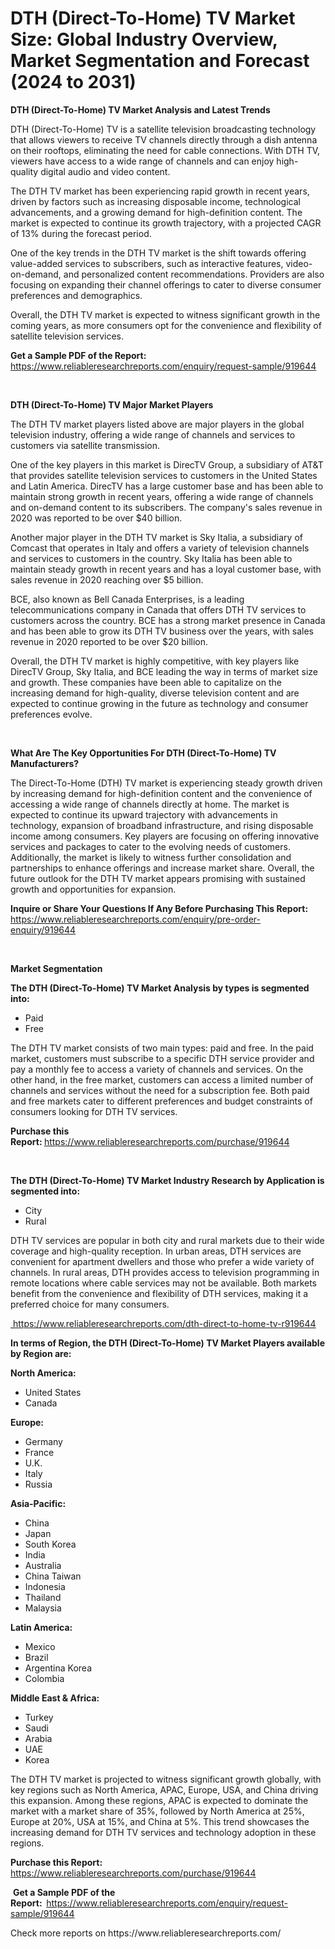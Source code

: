 <p><h1>DTH (Direct-To-Home) TV Market Size: Global Industry Overview, Market Segmentation and Forecast (2024 to 2031)</h1></p><p><strong>DTH (Direct-To-Home) TV Market Analysis and Latest Trends</strong></p>
<p><p>DTH (Direct-To-Home) TV is a satellite television broadcasting technology that allows viewers to receive TV channels directly through a dish antenna on their rooftops, eliminating the need for cable connections. With DTH TV, viewers have access to a wide range of channels and can enjoy high-quality digital audio and video content.</p><p>The DTH TV market has been experiencing rapid growth in recent years, driven by factors such as increasing disposable income, technological advancements, and a growing demand for high-definition content. The market is expected to continue its growth trajectory, with a projected CAGR of 13% during the forecast period.</p><p>One of the key trends in the DTH TV market is the shift towards offering value-added services to subscribers, such as interactive features, video-on-demand, and personalized content recommendations. Providers are also focusing on expanding their channel offerings to cater to diverse consumer preferences and demographics.</p><p>Overall, the DTH TV market is expected to witness significant growth in the coming years, as more consumers opt for the convenience and flexibility of satellite television services.</p></p>
<p><strong>Get a Sample PDF of the Report:&nbsp;</strong> <a href="https://www.reliableresearchreports.com/enquiry/request-sample/919644">https://www.reliableresearchreports.com/enquiry/request-sample/919644</a></p>
<p>&nbsp;</p>
<p><strong>DTH (Direct-To-Home) TV Major Market Players</strong></p>
<p><p>The DTH TV market players listed above are major players in the global television industry, offering a wide range of channels and services to customers via satellite transmission. </p><p>One of the key players in this market is DirecTV Group, a subsidiary of AT&T that provides satellite television services to customers in the United States and Latin America. DirecTV has a large customer base and has been able to maintain strong growth in recent years, offering a wide range of channels and on-demand content to its subscribers. The company's sales revenue in 2020 was reported to be over $40 billion.</p><p>Another major player in the DTH TV market is Sky Italia, a subsidiary of Comcast that operates in Italy and offers a variety of television channels and services to customers in the country. Sky Italia has been able to maintain steady growth in recent years and has a loyal customer base, with sales revenue in 2020 reaching over $5 billion.</p><p>BCE, also known as Bell Canada Enterprises, is a leading telecommunications company in Canada that offers DTH TV services to customers across the country. BCE has a strong market presence in Canada and has been able to grow its DTH TV business over the years, with sales revenue in 2020 reported to be over $20 billion.</p><p>Overall, the DTH TV market is highly competitive, with key players like DirecTV Group, Sky Italia, and BCE leading the way in terms of market size and growth. These companies have been able to capitalize on the increasing demand for high-quality, diverse television content and are expected to continue growing in the future as technology and consumer preferences evolve.</p></p>
<p>&nbsp;</p>
<p><strong>What Are The Key Opportunities For DTH (Direct-To-Home) TV Manufacturers?</strong></p>
<p><p>The Direct-To-Home (DTH) TV market is experiencing steady growth driven by increasing demand for high-definition content and the convenience of accessing a wide range of channels directly at home. The market is expected to continue its upward trajectory with advancements in technology, expansion of broadband infrastructure, and rising disposable income among consumers. Key players are focusing on offering innovative services and packages to cater to the evolving needs of customers. Additionally, the market is likely to witness further consolidation and partnerships to enhance offerings and increase market share. Overall, the future outlook for the DTH TV market appears promising with sustained growth and opportunities for expansion.</p></p>
<p><strong>Inquire or Share Your Questions If Any Before Purchasing This Report:</strong> <a href="https://www.reliableresearchreports.com/enquiry/pre-order-enquiry/919644">https://www.reliableresearchreports.com/enquiry/pre-order-enquiry/919644</a></p>
<p>&nbsp;</p>
<p><strong>Market Segmentation</strong></p>
<p><strong>The DTH (Direct-To-Home) TV Market Analysis by types is segmented into:</strong></p>
<p><ul><li>Paid</li><li>Free</li></ul></p>
<p><p>The DTH TV market consists of two main types: paid and free. In the paid market, customers must subscribe to a specific DTH service provider and pay a monthly fee to access a variety of channels and services. On the other hand, in the free market, customers can access a limited number of channels and services without the need for a subscription fee. Both paid and free markets cater to different preferences and budget constraints of consumers looking for DTH TV services.</p></p>
<p><strong>Purchase this Report:&nbsp;</strong><a href="https://www.reliableresearchreports.com/purchase/919644">https://www.reliableresearchreports.com/purchase/919644</a></p>
<p>&nbsp;</p>
<p><strong>The DTH (Direct-To-Home) TV Market Industry Research by Application is segmented into:</strong></p>
<p><ul><li>City</li><li>Rural</li></ul></p>
<p><p>DTH TV services are popular in both city and rural markets due to their wide coverage and high-quality reception. In urban areas, DTH services are convenient for apartment dwellers and those who prefer a wide variety of channels. In rural areas, DTH provides access to television programming in remote locations where cable services may not be available. Both markets benefit from the convenience and flexibility of DTH services, making it a preferred choice for many consumers.</p></p>
<p><a href="https://www.reliableresearchreports.com/dth-direct-to-home-tv-r919644">&nbsp;https://www.reliableresearchreports.com/dth-direct-to-home-tv-r919644</a></p>
<p><strong>In terms of Region, the DTH (Direct-To-Home) TV Market Players available by Region are:</strong></p>
<p>
    <p> <strong> North America: </strong>
        <ul>
            <li>United States</li>
            <li>Canada</li>
        </ul>
        </p> 
    <p> <strong> Europe: </strong>
        <ul>
            <li>Germany</li>
            <li>France</li>
            <li>U.K.</li>
            <li>Italy</li>
            <li>Russia</li>
        </ul>
        </p> 
    <p> <strong> Asia-Pacific: </strong>
        <ul>
            <li>China</li>
            <li>Japan</li>
            <li>South Korea</li>
            <li>India</li>
            <li>Australia</li>
            <li>China Taiwan</li>
            <li>Indonesia</li>
            <li>Thailand</li>
            <li>Malaysia</li>
        </ul>
        </p> 
    <p> <strong> Latin America: </strong>
        <ul>
            <li>Mexico</li>
            <li>Brazil</li>
            <li>Argentina Korea</li>
            <li>Colombia</li>
        </ul>
        </p> 
    <p> <strong> Middle East & Africa: </strong>
        <ul>
            <li>Turkey</li>
            <li>Saudi</li>
            <li>Arabia</li>
            <li>UAE</li>
            <li>Korea</li>
        </ul>
    </p>
    </p>
<p><p>The DTH TV market is projected to witness significant growth globally, with key regions such as North America, APAC, Europe, USA, and China driving this expansion. Among these regions, APAC is expected to dominate the market with a market share of 35%, followed by North America at 25%, Europe at 20%, USA at 15%, and China at 5%. This trend showcases the increasing demand for DTH TV services and technology adoption in these regions.</p></p>
<p><strong>Purchase this Report: </strong><a href="https://www.reliableresearchreports.com/purchase/919644">https://www.reliableresearchreports.com/purchase/919644</a></p>
<p>&nbsp;<strong>Get a Sample PDF of the Report:&nbsp;&nbsp;</strong><a href="https://www.reliableresearchreports.com/enquiry/request-sample/919644">https://www.reliableresearchreports.com/enquiry/request-sample/919644</a></p>
<p><strong></strong></p>
<p>Check more reports on https://www.reliableresearchreports.com/</p>